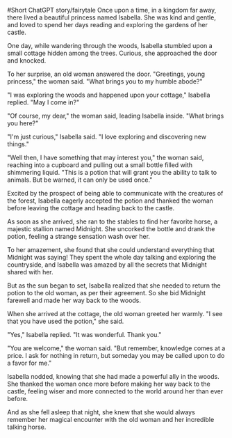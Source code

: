 #Short ChatGPT story/fairytale
Once upon a time, in a kingdom far away, there lived a beautiful princess named Isabella. She was kind and gentle, and loved to spend her days reading and exploring the gardens of her castle.

One day, while wandering through the woods, Isabella stumbled upon a small cottage hidden among the trees. Curious, she approached the door and knocked.

To her surprise, an old woman answered the door. "Greetings, young princess," the woman said. "What brings you to my humble abode?"

"I was exploring the woods and happened upon your cottage," Isabella replied. "May I come in?"

"Of course, my dear," the woman said, leading Isabella inside. "What brings you here?"

"I'm just curious," Isabella said. "I love exploring and discovering new things."

"Well then, I have something that may interest you," the woman said, reaching into a cupboard and pulling out a small bottle filled with shimmering liquid. "This is a potion that will grant you the ability to talk to animals. But be warned, it can only be used once."

Excited by the prospect of being able to communicate with the creatures of the forest, Isabella eagerly accepted the potion and thanked the woman before leaving the cottage and heading back to the castle.

As soon as she arrived, she ran to the stables to find her favorite horse, a majestic stallion named Midnight. She uncorked the bottle and drank the potion, feeling a strange sensation wash over her.

To her amazement, she found that she could understand everything that Midnight was saying! They spent the whole day talking and exploring the countryside, and Isabella was amazed by all the secrets that Midnight shared with her.

But as the sun began to set, Isabella realized that she needed to return the potion to the old woman, as per their agreement. So she bid Midnight farewell and made her way back to the woods.

When she arrived at the cottage, the old woman greeted her warmly. "I see that you have used the potion," she said.

"Yes," Isabella replied. "It was wonderful. Thank you."

"You are welcome," the woman said. "But remember, knowledge comes at a price. I ask for nothing in return, but someday you may be called upon to do a favor for me."

Isabella nodded, knowing that she had made a powerful ally in the woods. She thanked the woman once more before making her way back to the castle, feeling wiser and more connected to the world around her than ever before.

And as she fell asleep that night, she knew that she would always remember her magical encounter with the old woman and her incredible talking horse.

